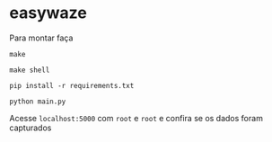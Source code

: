 # easywaze

Para montar faça

```
make

make shell

pip install -r requirements.txt

python main.py
```

Acesse `localhost:5000` com `root` e `root` e confira se os dados foram capturados